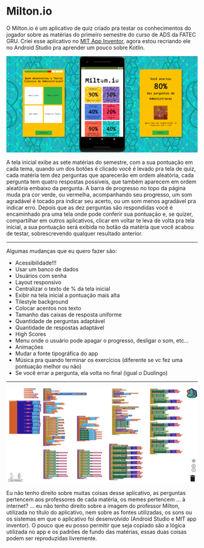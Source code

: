 # Milton.io
O Milton.io é um aplicativo de quiz criado pra testar os conhecimentos do jogador sobre as matérias do primeiro semestre do curso de ADS da FATEC GRU.
Criei esse aplicativo no [MIT App Inventor](https://appinventor.mit.edu/), agora estou recriando ele no Android Studio pra aprender um pouco sobre Kotlin.

![capa](/img/capa.png)

A tela inicial exibe as sete matérias do semestre, com a sua pontuação em cada tema, quando um dos botões é clicado você é levado pra tela de quiz, cada matéria tem dez perguntas que aparecerão em ordem aleatória, cada pergunta tem quatro respostas possíveis, que também aparecem em ordem aleatória embaixo da pergunta. A barra de progresso no topo da página muda pra cor verde, ou vermelha, acompanhando seu progresso, um som agradável é tocado pra indicar seu acerto, ou um som menos agradável pra indicar erro. Depois que as dez perguntas são respondidas você é encaminhado pra uma tela onde pode conferir sua pontuação e, se quizer, compartilhar em outros aplicativos, clicar em voltar te leva de volta pra tela inicial, a sua pontuação será exibida no botão da matéria que você acabou de testar, sobrescrevendo qualquer resultado anterior.

---

Algumas mudanças que eu quero fazer são:
- Acessibilidade!!!
- Usar um banco de dados
- Usuários com senha
- Layout responsivo
- Centralizar o texto de % da tela inicial
- Exibir na tela inicial a pontuação mais alta
- Tilestyle background
- Colocar acentos nos texto
- Tamanho das caixas de resposta uniforme
- Quantidade de perguntas adaptável
- Quantidade de respostas adaptável
- High Scores
- Menu onde o usuário pode apagar o progresso, desligar o som, etc...
- Animações
- Mudar a fonte tipográfica do app
- Música pra quando terminar os exercícios (diferente se vc fez uma pontuação melhor ou não)
- Se você errar a pergunta, ela volta no final (igual o Duolingo)

---
![blocos](/img/blocos2.png)

Eu não tenho direito sobre muitas coisas desse aplicativo, as perguntas pertencem aos professores de cada matéria, os memes pertencem ... à internet? ... eu não tenho direito sobre a imagem do professor Milton, utilizada no título do aplicativo, nem sobre as fontes utilizadas, os sons ou os sistemas em que o aplicativo foi desenvolvido (Android Studio e MIT app inventor). O pouco que eu posso permitir que seja copiado são a lógica utilizada no app e os padrões de fundo das matérias, essas duas coisas podem ser reproduzidas livremente.